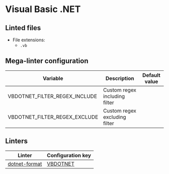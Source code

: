 <!-- markdownlint-disable MD003 MD020 MD033 MD041 -->
<!-- Generated by .automation/build.py, please do not update manually -->
# Visual Basic .NET

## Linted files

- File extensions:
  - `.vb`

## Mega-linter configuration

| Variable | Description | Default value |
| ----------------- | -------------- | -------------- |
| VBDOTNET_FILTER_REGEX_INCLUDE | Custom regex including filter |  |
| VBDOTNET_FILTER_REGEX_EXCLUDE | Custom regex excluding filter |  |

## Linters

| Linter | Configuration key |
| ------ | ----------------- |
| [dotnet-format](vbdotnet_dotnet_format.md) | [VBDOTNET](vbdotnet_dotnet_format.md) |
